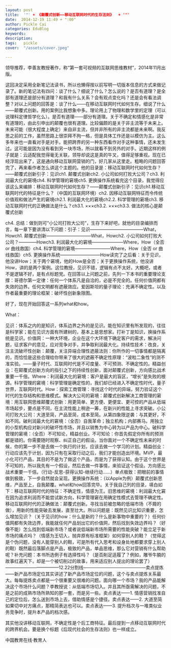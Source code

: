 ```yaml
---
layout: post  
title:  '"' + 《颠覆式创新——移动互联网时代的生存法则》  + '"'
date:  2014-12-19 11:49 + ":00" 
author: Pickle Cai  
categories: EduBlog  
keywords: 
description:   
tags:	pickle   
cover:  "/assets/cover.jpeg"  

---  
```

    
领导推荐，李善友教授著作，称“第一套可视频的互联网思维教材”，2014年11月出版。

这回决定采用全新笔记法读书，所以也懒得按以前写明一切版本信息的方式来做记录了。新的笔记法有四问：谈了什么？细说了什么？怎么说的？是否有道理？是全部有道理还是部分有道理？和我有什么关系？会有观点变化吗？还是会有看法调整？对以上问题的回答是：谈了什么——在移动互联网时代如何生存。细说了什么——颠覆式创新。用的案例比我想象中多。理论用上了物理和数学里的定理（可以说理科定律哲学化么）。是否有道理——部分有道理。关于不确定和情感化是非常有道理的，由此引申出的颠覆也很有道理。比较偏颇的是关于非主流等于未来上。未来可能（很大程度上确定）来自非主流，但并非所有的非主流都是未来啊。我反思之前的工作，虽然思路上很崇拜不拘一格，但是具体工作还是以模仿为主。这么多年来也一直看对手是对手。能把跨界的另一种东西看作对手这种事情，还未发生过。这可能是因为没有看到另一块市场，所以就看不到另外的对手。近期这样的例子就是：云适配我觉得毫无关联，领导却说这是真的牛叉，值得足够重视。现在已经浮现出来了，这是通向移动互联网营销的门，好几家从这里走。粗略的问题回答完了，再来看作者怎么讲这个主题的。他的目录是：移动互联网时代如何生存？——颠覆式创新引子：见识ch1. 颠覆式创新ch2. 小公司如何打败大公司？ch3. 利润最大化的窘境ch4. 科学管理的窘境ch5. 更换操作系统看完这个目录，我觉得应该这么来编排：移动互联网时代如何生存？——颠覆式创新引子：见识ch1.移动互联网时代的特征是什么？（中国的互联网环境）ch2. 因移动互联网特征而令传统价值观和做法产生的窘境ch2.1. 利润最大化的窘境ch2.2. 科学管理的窘境ch3. 移动互联网时代的正确做法是什么？ch3.1. ×××ch3.2. ×××ch3.3. 做法的核心是颠覆式创新

ch4. 总结：做到则可“小公司打败大公司”，生存下来好吧，就他的目录编排而言，每一章下要讲清以下问题：引子：见识————————————What，Howch1. 颠覆式创新——————————What，Howch2. 小公司如何打败大公司？————Howch3. 利润最大化的窘境———————Where，How（全否 or 曲线救国）ch4. 科学管理的窘境————————Where，How（全否 or 曲线救国）ch5. 更换操作系统—————————How读完了之后看：关于见识，他没讲How；关于两个窘境，他的How是全否；关于更换操作系统，他没讲How，讲的是两个案例。这位教授，见识不错，逻辑有点不太好。大概吧，或者不是逻辑不好，是有点标题党。在回答以上问题之前，先列一下本书的重要理论支撑：哥德尔第一定律：任何一个体系凡是自洽的，必是不完全的。任何价值网都有失效的边界。任何文明都有遮蔽效应。爱因斯坦的量子理论：充满不确定性。以及作者最重要的理论框架：破坏性创新象限图。



好了，现在开始回答这一系列what和how。

What：



见识：体系之内的是知识，体系边界之外的是见识。能在知识里有所发现的，往往是科学家；能在见识方面有所建树的，基本上是思想家。打补丁是知识，换操作系统是见识。价值网：一种大环境，企业在这个大环境下确定客户的需求，解决问题，征求客户的意见，应对竞争对手，并争取利润最大化。持续性技术：改良，关注主流破坏性创新：颠覆，关注异端合理性遮蔽法则：你所作的一切事情都是隔离的，而恰恰是这些合理给你带来了很大的遮蔽不确定性原理：“波粒二象性”的测不准实验。——量子时代、互联网时代是不可度量、不可预测、不确定性的。精益创业：在颠覆式创新方向的指引之下的持续性创新，面对颠覆式创新，方向感比战术重要一千倍。Where：利润最大化的窘境：客户是最大的盲区，“增长”是失败的根源。科学管理的窘境：科学管理是确定性的，我们却已经进入不确定性时代，量子世界，互联网时代。How：探索工商管理：寻找这个时代的异端，努力验证这个时代的生存结构和思维模式。解决大公司的窘境：颠覆式创新解决工商管理的窘境：用互联网思维颠覆式创新：用更简单、更方便、更便宜、更可控的产品从低端市场起步，要点是不同，在主流性能上稍逊一筹，在新兴的性能上寻求突破。小公司打败大公司：大道至简，产品至简，成本至简。从第四象限逆袭：与其更好，不如不同。破利润最大化的窘境：（全否）自我革命；独立机构；内部赛马。用独立的小型机构应对新兴的破坏性市场，并且以销售为中心转为以产品为中心。破科学管理的窘境：（全否）不可知论，精益创业。不可知论：你首先假定你所有的预测都是错的。你需要随时观察、纠正自己的假设。当你面对一个不确定性未来的时候，你的第一步不是去做一个执行的计划，应该去做一个学习的计划。精益创业：行动应该先于计划，因为只有在采取行动之后，我们才能创造出环境。MVP，最小化可行产品，其目的不是为了做这个产品，而是为了获得认知。由于这个世界是不可知的，所以我先有一个假设，然后去做一件事情，来验证这个假设。方向感比战术重要一千倍。（行动-反思-获得认知-继续行动……）单点极致：把眼前的事情做到极致，下一步自然就会呈现。更换操作系统：（以Apple为例）颠覆式创新思维，产品至上，自我颠覆。what和how回答完毕。关于我自己列的目录，填白如下：移动互联网时代的特征：不确定性，情感为王。旧思维的窘境：利润最大化窘在因为追求利润而不能尝试新方向，科学管理窘在用确定性模式去管理不确定性。移动互联网时代的正确做法：颠覆式创新。寻找当前被忽略的低端市场（不屑的做），用新的性能突破去发展，直至壮大。所以问题是：既然见识比知识重要，怎么增加见识？（关于见识的how：什么是新的？什么是新事物中重要的？）任何价值网都有失效边界，我能就任何产品划出它的价值网，然后找到失效边界吗？（好像不能）怎么找到低端新市场？或者说低端新市场所需要的性能突破？能立足于新市场的痛点吗？（情感为王切入，抛弃原有标准框架）如何穿别人的鞋？（觉得这是个伪问题，没有人能穿别人的鞋，可是所有代入思考和设身处地都要求穿上别人的鞋）既然最后落脚点是产品，极致的产品，单品思维，那么它对营销有什么帮助呢？补充问题：本书所选例子有选择性吗？（是否削足适履了？例如，雕爷牛腩的故事红遍天下，却是一个被切削过的故事，用来适应别人提出的理论罢了）————————————12.22分割线——————————————卖点提炼——新产品市场定位其实讲述了新产品市场定位的问题，这个与卖点提炼关系最大。每每提炼卖点都是一个很重要又很难的问题。面向哪一个市场？我的产品能解决这个市场什么问题？李教授说：从低端市场切入。并且其所亟需解决的问题，不是之前的成熟市场所熟知的那一套，而是另一些。卖点表达——1. 情感营销找准自己的定位后，怎么送到市场上去，借助情感是个捷径。卖点表达——2. 大道至简如果切中对方痛点，那精简表达也可以。卖点表达——3. 提升档次与一堆类似业务竞争时，提升本产品的档次感。

其实他没讲移动互联网，不确定性是个后工商特征。最后提到一点移动互联网时代的跨界机会。要是换个标题《后现代社会的生存法则》也一样成立。



		    
 中国教育在线·教育人

